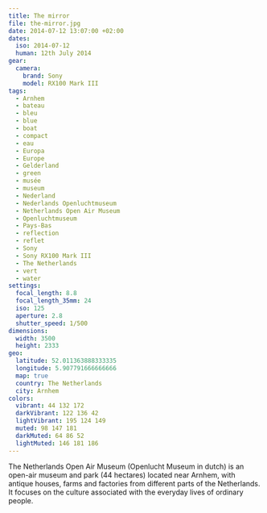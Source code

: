 ```yaml
---
title: The mirror
file: the-mirror.jpg
date: 2014-07-12 13:07:00 +02:00
dates:
  iso: 2014-07-12
  human: 12th July 2014
gear:
  camera:
    brand: Sony
    model: RX100 Mark III
tags:
  - Arnhem
  - bateau
  - bleu
  - blue
  - boat
  - compact
  - eau
  - Europa
  - Europe
  - Gelderland
  - green
  - musée
  - museum
  - Nederland
  - Nederlands Openluchtmuseum
  - Netherlands Open Air Museum
  - Openluchtmuseum
  - Pays-Bas
  - reflection
  - reflet
  - Sony
  - Sony RX100 Mark III
  - The Netherlands
  - vert
  - water
settings:
  focal_length: 8.8
  focal_length_35mm: 24
  iso: 125
  aperture: 2.8
  shutter_speed: 1/500
dimensions:
  width: 3500
  height: 2333
geo:
  latitude: 52.011363888333335
  longitude: 5.907791666666666
  map: true
  country: The Netherlands
  city: Arnhem
colors:
  vibrant: 44 132 172
  darkVibrant: 122 136 42
  lightVibrant: 195 124 149
  muted: 98 147 181
  darkMuted: 64 86 52
  lightMuted: 146 181 186
---
```


The Netherlands Open Air Museum (Openlucht Museum in dutch) is an open-air museum and park (44 hectares) located near Arnhem, with antique houses, farms and factories from different parts of the Netherlands. It focuses on the culture associated with the everyday lives of ordinary people.
